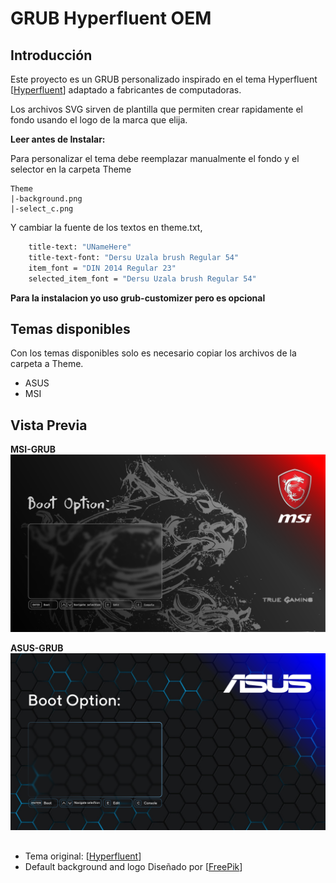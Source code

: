 # GRUB Hyperfluent OEM

## Introducción
Este proyecto es un GRUB personalizado inspirado en el tema Hyperfluent [[Hyperfluent](https://github.com/Coopydood/HyperFluent-GRUB-Theme)] adaptado a fabricantes de computadoras.

Los archivos SVG sirven de plantilla que permiten crear rapidamente el fondo usando el logo de la marca que elija.

**Leer antes de Instalar:**

Para personalizar el tema debe reemplazar manualmente el fondo y el selector en la carpeta Theme

```
Theme
|-background.png
|-select_c.png
```

Y cambiar la fuente de los textos en theme.txt,

```bash
	title-text: "UNameHere"
	title-text-font: "Dersu Uzala brush Regular 54"
	item_font = "DIN 2014 Regular 23"
	selected_item_font = "Dersu Uzala brush Regular 54"
```
**Para la instalacion yo uso grub-customizer pero es opcional**

## Temas disponibles
Con los temas disponibles solo es necesario copiar los archivos de la carpeta a Theme.

- ASUS
- MSI

## Vista Previa
**MSI-GRUB**
![MSI](MSI/background.png)

**ASUS-GRUB**
![ASUS](ASUS/background.png)

## 
- Tema original: [[Hyperfluent](https://github.com/Coopydood/HyperFluent-GRUB-Theme)]
- Default background and logo Diseñado por [[FreePik](https://www.freepik.es/)]